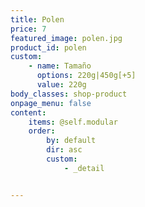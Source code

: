 ```yaml
---
title: Polen
price: 7
featured_image: polen.jpg
product_id: polen
custom:
    - name: Tamaño
      options: 220g|450g[+5]
      value: 220g
body_classes: shop-product
onpage_menu: false
content:
    items: @self.modular
    order:
        by: default
        dir: asc
        custom:
            - _detail


---
```



